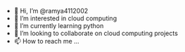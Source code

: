 - 👋 Hi, I’m @ramya4112002
- 👀 I’m interested in cloud computing
- 🌱 I’m currently learning python
- 💞️ I’m looking to collaborate on cloud computing projects
- 📫 How to reach me ...

<!---
ramya4112002/ramya4112002 is a ✨ special ✨ repository because its `README.md` (this file) appears on your GitHub profile.
You can click the Preview link to take a look at your changes.
--->
